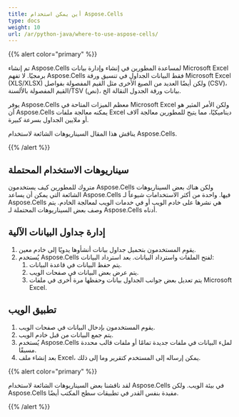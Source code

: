 ```yaml
---
title: أين يمكن استخدام Aspose.Cells
type: docs
weight: 10
url: /ar/python-java/where-to-use-aspose-cells/
---
```


{{% alert color="primary" %}} 

تم إنشاء Aspose.Cells لمساعدة المطورين في إنشاء وإدارة بيانات Microsoft Excel برمجيًا. لا تفهم Aspose.Cells فقط البيانات الجداول في تنسيق ورقة Microsoft Excel (XLS/XLSX) ولكن أيضًا العديد من الصيغ الأخرى مثل القيم المفصولة بفواصل (CSV)، القيم المفصولة بالألسنة/TSV (نص)، بيانات ورقة الجدول النقالة الخ. 

يوفر Aspose.Cells معظم الميزات المتاحة في Microsoft Excel ولكن الأمر المثير هو أن Aspose.Cells يمكنه معالجة ملفات Excel ديناميكيًا، مما يتيح للمطورين معالجة آلاف أو ملايين الجداول بسرعة كبيرة.

يناقش هذا المقال السيناريوهات الشائعة لاستخدام Aspose.Cells.

{{% /alert %}} 
## **سيناريوهات الاستخدام المحتملة**
متروك للمطورين كيف يستخدمون Aspose.Cells ولكن هناك بعض السيناريوهات الشائعة التي يمكن أن يساعد Aspose.Cells فيها. واحدة من أكثر الاستخدامات شيوعاً لـ Aspose.Cells هي نشرها على خادم الويب أو في خدمات الويب لمعالجة الخادم. يتم وصف بعض السيناريوهات المحتملة لـ Aspose.Cells أدناه.
## **إدارة جداول البيانات الآلية**
1. يقوم المستخدمون بتحميل جداول بيانات أنشأوها يدويًا إلى خادم معين.
1. يُستخدم Aspose.Cells لفتح الملفات واسترداد البيانات.
   بعد استرداد البيانات:
   1. يتم حفظ البيانات في قاعدة البيانات.
   1. يتم عرض بعض البيانات في صفحات الويب.
   1. يتم تعديل بعض جوانب الجداول بيانات وحفظها مرة أخرى في ملفات Microsoft Excel.
## **تطبيق الويب**
1. يقوم المستخدمون بإدخال البيانات في صفحات الويب.
1. يتم جمع البيانات من قبل خادم الويب.
1. يُستخدم Aspose.Cells لملء البيانات في ملفات جديدة تمامًا أو ملفات قالب محددة مسبقًا.
1. بعد إنشاء ملف Excel، يمكن إرساله إلى المستخدم كتقرير وما إلى ذلك.

{{% alert color="primary" %}} 

لقد ناقشنا بعض السيناريوهات الشائعة لاستخدام Aspose.Cells في بيئة الويب. ولكن Aspose.Cells مفيدة بنفس القدر في تطبيقات سطح المكتب أيضًا.

{{% /alert %}}
